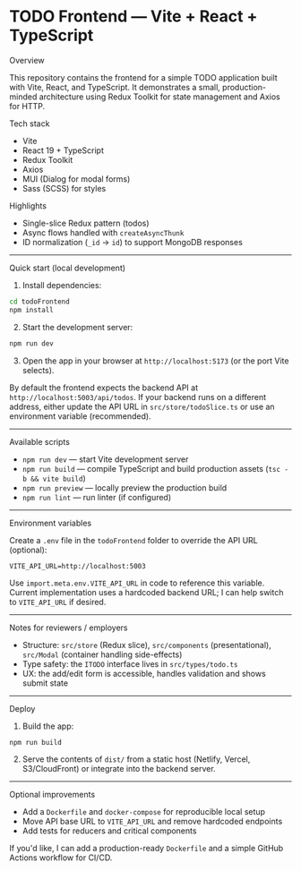 # TODO Frontend — Vite + React + TypeScript

Overview

This repository contains the frontend for a simple TODO application built with Vite, React, and TypeScript. It demonstrates a small, production-minded architecture using Redux Toolkit for state management and Axios for HTTP.

Tech stack

- Vite
- React 19 + TypeScript
- Redux Toolkit
- Axios
- MUI (Dialog for modal forms)
- Sass (SCSS) for styles

Highlights

- Single-slice Redux pattern (todos)
- Async flows handled with `createAsyncThunk`
- ID normalization (`_id` → `id`) to support MongoDB responses

---

Quick start (local development)

1. Install dependencies:

```bash
cd todoFrontend
npm install
```

2. Start the development server:

```bash
npm run dev
```

3. Open the app in your browser at `http://localhost:5173` (or the port Vite selects).

By default the frontend expects the backend API at `http://localhost:5003/api/todos`. If your backend runs on a different address, either update the API URL in `src/store/todoSlice.ts` or use an environment variable (recommended).

---

Available scripts

- `npm run dev` — start Vite development server
- `npm run build` — compile TypeScript and build production assets (`tsc -b && vite build`)
- `npm run preview` — locally preview the production build
- `npm run lint` — run linter (if configured)

---

Environment variables

Create a `.env` file in the `todoFrontend` folder to override the API URL (optional):

```env
VITE_API_URL=http://localhost:5003
```

Use `import.meta.env.VITE_API_URL` in code to reference this variable. Current implementation uses a hardcoded backend URL; I can help switch to `VITE_API_URL` if desired.

---

Notes for reviewers / employers

- Structure: `src/store` (Redux slice), `src/components` (presentational), `src/Modal` (container handling side-effects)
- Type safety: the `ITODO` interface lives in `src/types/todo.ts`
- UX: the add/edit form is accessible, handles validation and shows submit state

---

Deploy

1. Build the app:

```bash
npm run build
```

2. Serve the contents of `dist/` from a static host (Netlify, Vercel, S3/CloudFront) or integrate into the backend server.

---

Optional improvements

- Add a `Dockerfile` and `docker-compose` for reproducible local setup
- Move API base URL to `VITE_API_URL` and remove hardcoded endpoints
- Add tests for reducers and critical components

If you'd like, I can add a production-ready `Dockerfile` and a simple GitHub Actions workflow for CI/CD.
